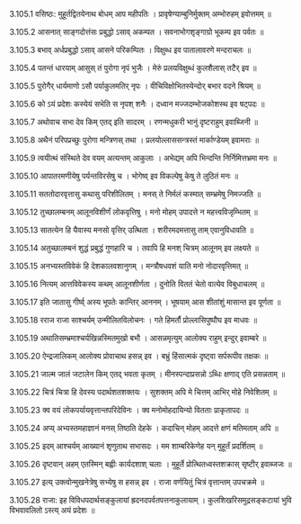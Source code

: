 3.105.1
वसिष्ठः:
मुहूर्तद्वितयेनाथ बोधम् आप महीपतिः ।
प्रावृषेण्याम्बुनिर्मुक्तम् अम्भोरुहम् इवोत्तमम् ॥


3.105.2
आसनात् साङ्गदोत्तंसः प्रबुद्धो ऽसाव् अकम्पत ।
सवनाभोगशृङ्गाग्रो भूकम्प इव पर्वतः ॥


3.105.3
बभाव् अर्धप्रबुद्धो ऽसाव् आसने परिकम्पितः ।
विक्षुब्ध इव पातालावरणे मन्दराचलः ॥


3.105.4
पतन्तं धारयाम् आसुस् तं पुरोगा नृपं भुजैः ।
मेरुं प्रलयविक्षुब्धं कुलशैलास् तटैर् इव ॥


3.105.5
पुरोगैर् धार्यमाणो ऽसौ पर्याकुलमतिर् नृपः ।
वीचिविक्षोभितस्येन्दोर् बभार वदने श्रियम् ॥


3.105.6
को ऽयं प्रदेशः कस्येयं सभेति स नृपश् शनैः ।
दध्वान मज्जदम्भोजकोशस्थ इव षट्पदः ॥


3.105.7
अथोवाच सभा देव किम् एतद् इति सादरम् ।
रणन्मधुकरी भानुं दृष्टराहुम् इवाब्जिनी ॥


3.105.8
अथैनं परिपप्रच्छुः पुरोगा मन्त्रिणस् तथा ।
प्रलयोल्लाससन्त्रस्तं मार्काण्डेयम् इवामराः ॥


3.105.9
त्वयीत्थं संस्थिते देव वयम् अत्यन्तम् आकुलाः ।
अभेद्यम् अपि भिन्दन्ति निर्निमित्तभ्रमा मनः ॥


3.105.10
आपातरमणीयेषु पर्यन्तविरसेषु च ।
भोगेष्व् इव विकल्पेषु केषु ते लुठितं मनः ॥


3.105.11
सततोदारवृत्तासु कथासु परिशीलितम् ।
मनस् ते निर्मलं कस्मात् सम्भ्रमेषु निमज्जति ॥


3.105.12
तुच्छालम्बनम् आलूनविशीर्णं लोकवृत्तिषु ।
मनो मोहम् उपादत्ते न महत्त्वविजृम्भितम् ॥


3.105.13
सातत्येन हि यैवास्य मनसो वृत्तिर् उत्थिता ।
शरीरमदमत्तासु ताम् एवानुविधावति ॥


3.105.14
अतुच्छालम्बनं शुद्धं प्रबुद्धं गुणहारि च ।
तवापि हि मनश् चित्रम् आलूनम् इव लक्ष्यते ॥


3.105.15
अनभ्यस्तविवेकं हि देशकालवशानुगम् ।
मन्त्रौषधवशं याति मनो नोदारवृत्तिमत् ॥


3.105.16
नित्यम् आत्तविवेकस्य कथम् आलूनशीर्णता ।
दुनोति विततं चेतो वात्येव विबुधाचलम् ॥


3.105.17
इति जातासु गीर्ष्व् अस्य भूपतेः कान्तिर् आननम् ।
भूषयाम् आस शीतांशुं मासान्त इव पूर्णता ॥


3.105.18
रराज राजा साश्चर्यम् उन्मीलितविलोचनः ।
गते हिमर्तौ प्रोल्लासिपुष्पौघ इव माधवः ॥


3.105.19
अथातिसम्भ्रमाश्चर्यखिन्नस्मितमुखो बभौ ।
आसन्नमृत्युम् आलोक्य राहुम् इन्दुर् इवाम्बरे ॥


3.105.20
ऐन्द्रजालिकम् आलोक्य प्रोवाचाथ हसन्न् इव ।
बभ्रुं हिंसात्मकं दृष्ट्वा सर्परूपीव तक्षकः ॥


3.105.21
जाल्म जालं जटालेन किम् एतद् भवता कृतम् ।
मीनस्पन्दाप्रसन्नो ऽब्धिः क्षणाद् एति प्रसन्नताम् ॥


3.105.22
चित्रं चित्रा हि देवस्य पदार्थशतशक्तयः ।
सुशक्तम् अपि मे चित्तम् आभिर् मोहे निवेशितम् ॥


3.105.23
क्व वयं लोकपर्यायवृत्तान्तपरिदेविनः ।
क्व मनोमोहदायिन्यो वितताः प्राकृतापदः ॥


3.105.24
अप्य् अभ्यस्तमहाज्ञानं मनस् तिष्ठति देहके ।
कदाचिन् मोहम् आदत्ते क्षणं मतिमताम् अपि ॥


3.105.25
इदम् आश्चर्यम् आख्यानं शृणुताथ सभासदः ।
मम शाम्बरिकेणेह यन् मुहूर्तं प्रदर्शितम् ॥


3.105.26
दृष्टवान् अहम् एतस्मिन् बह्वीः कार्यदशाश् चलाः ।
मुहूर्ते प्रोत्थितध्वस्तशक्रास् सृष्टीर् इवाब्जजः ॥


3.105.27
इत्य् उक्त्वोन्मुखनेत्रेषु सभ्येषु स हसन्न् इव ।
राजा वर्णयितुं चित्रं वृत्तान्तम् उपचक्रमे ॥


3.105.28
राजा:
इह विविधपदार्थसङ्कुलायां ह्रदनदपर्वतपत्तनाकुलायाम् ।
कुलशिखरिसमुद्रसङ्कटायां भुवि विभवावलितो ऽस्त्य् अयं प्रदेशः ॥

